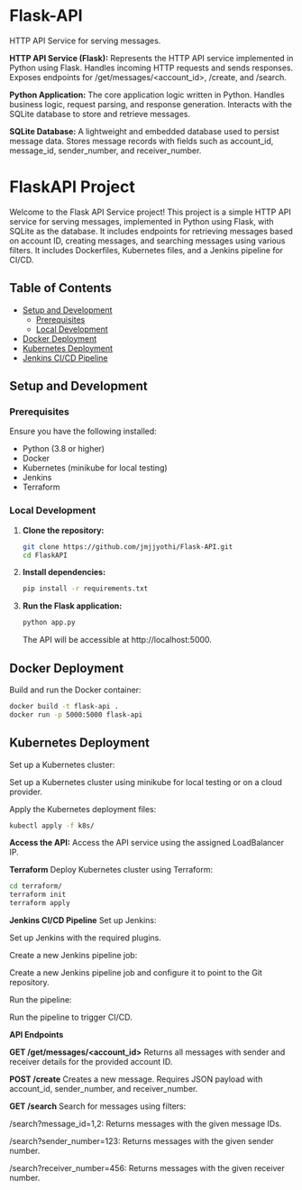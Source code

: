 # Flask-API
HTTP API Service for serving messages.


**HTTP API Service (Flask):**
Represents the HTTP API service implemented in Python using Flask.
Handles incoming HTTP requests and sends responses.
Exposes endpoints for /get/messages/<account_id>, /create, and /search.


**Python Application:**
The core application logic written in Python.
Handles business logic, request parsing, and response generation.
Interacts with the SQLite database to store and retrieve messages.


**SQLite Database:**
A lightweight and embedded database used to persist message data.
Stores message records with fields such as account_id, message_id, sender_number, and receiver_number.



# FlaskAPI Project

Welcome to the Flask API Service project! This project is a simple HTTP API service for serving messages, implemented in Python using Flask, with SQLite as the database. It includes endpoints for retrieving messages based on account ID, creating messages, and searching messages using various filters. It includes Dockerfiles, Kubernetes files, and a Jenkins pipeline for CI/CD.


## Table of Contents

- [Setup and Development](#setup-and-development)
  - [Prerequisites](#prerequisites)
  - [Local Development](#local-development)
- [Docker Deployment](#docker-deployment)
- [Kubernetes Deployment](#kubernetes-deployment)
- [Jenkins CI/CD Pipeline](#jenkins-cicd-pipeline)


## Setup and Development

### Prerequisites

Ensure you have the following installed:

- Python (3.8 or higher)
- Docker
- Kubernetes (minikube for local testing)
- Jenkins
- Terraform

### Local Development

1. **Clone the repository:**

    ```bash
    git clone https://github.com/jmjjyothi/Flask-API.git
    cd FlaskAPI
    ```

2. **Install dependencies:**

    ```bash
    pip install -r requirements.txt
    ```

3. **Run the Flask application:**

    ```bash
    python app.py
    ```

    The API will be accessible at http://localhost:5000.

## Docker Deployment

Build and run the Docker container:

```bash
docker build -t flask-api .
docker run -p 5000:5000 flask-api
```


## Kubernetes Deployment
Set up a Kubernetes cluster:

Set up a Kubernetes cluster using minikube for local testing or on a cloud provider.

Apply the Kubernetes deployment files:

```bash
kubectl apply -f k8s/
```


**Access the API:**
Access the API service using the assigned LoadBalancer IP.


**Terraform**
Deploy Kubernetes cluster using Terraform:

```bash
cd terraform/
terraform init
terraform apply
```

**Jenkins CI/CD Pipeline**
Set up Jenkins:

Set up Jenkins with the required plugins.

Create a new Jenkins pipeline job:

Create a new Jenkins pipeline job and configure it to point to the Git repository.

Run the pipeline:

Run the pipeline to trigger CI/CD.

****API Endpoints****

**GET /get/messages/<account_id>**
Returns all messages with sender and receiver details for the provided account ID.


**POST /create**
Creates a new message. Requires JSON payload with account_id, sender_number, and receiver_number.


**GET /search**
Search for messages using filters:

/search?message_id=1,2:   Returns messages with the given message IDs.

/search?sender_number=123:   Returns messages with the given sender number.

/search?receiver_number=456:   Returns messages with the given receiver number.


